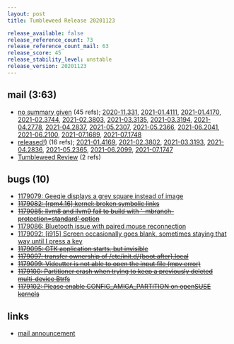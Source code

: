 ```yaml
---
layout: post
title: Tumbleweed Release 20201123

release_available: false
release_reference_count: 73
release_reference_count_mail: 63
release_score: 45
release_stability_level: unstable
release_version: 20201123
---
```


## mail (3:63)

- [no summary given](https://lists.opensuse.org/archives/list/factory@lists.opensuse.org/thread/V6YAPJAZKANXPYQ6FFXMYXELNHYVRV7A) (45 refs); [2020-11.331](https://lists.opensuse.org/archives/list/factory@lists.opensuse.org/thread/EZTEJTKHBOMFOWKFAOFEVTLVC634OAX6), [2021-01.4111](https://lists.opensuse.org/archives/list/factory@lists.opensuse.org/thread/SRDANPP45RC7Y4HP63DWJJ7XRORHTXHW), [2021-01.4170](https://lists.opensuse.org/archives/list/factory@lists.opensuse.org/thread/EZTEJTKHBOMFOWKFAOFEVTLVC634OAX6), [2021-02.3744](https://lists.opensuse.org/archives/list/factory@lists.opensuse.org/thread/SRDANPP45RC7Y4HP63DWJJ7XRORHTXHW), [2021-02.3803](https://lists.opensuse.org/archives/list/factory@lists.opensuse.org/thread/EZTEJTKHBOMFOWKFAOFEVTLVC634OAX6), [2021-03.3135](https://lists.opensuse.org/archives/list/factory@lists.opensuse.org/thread/SRDANPP45RC7Y4HP63DWJJ7XRORHTXHW), [2021-03.3194](https://lists.opensuse.org/archives/list/factory@lists.opensuse.org/thread/EZTEJTKHBOMFOWKFAOFEVTLVC634OAX6), [2021-04.2778](https://lists.opensuse.org/archives/list/factory@lists.opensuse.org/thread/SRDANPP45RC7Y4HP63DWJJ7XRORHTXHW), [2021-04.2837](https://lists.opensuse.org/archives/list/factory@lists.opensuse.org/thread/EZTEJTKHBOMFOWKFAOFEVTLVC634OAX6), [2021-05.2307](https://lists.opensuse.org/archives/list/factory@lists.opensuse.org/thread/SRDANPP45RC7Y4HP63DWJJ7XRORHTXHW), [2021-05.2366](https://lists.opensuse.org/archives/list/factory@lists.opensuse.org/thread/EZTEJTKHBOMFOWKFAOFEVTLVC634OAX6), [2021-06.2041](https://lists.opensuse.org/archives/list/factory@lists.opensuse.org/thread/SRDANPP45RC7Y4HP63DWJJ7XRORHTXHW), [2021-06.2100](https://lists.opensuse.org/archives/list/factory@lists.opensuse.org/thread/EZTEJTKHBOMFOWKFAOFEVTLVC634OAX6), [2021-07.1689](https://lists.opensuse.org/archives/list/factory@lists.opensuse.org/thread/SRDANPP45RC7Y4HP63DWJJ7XRORHTXHW), [2021-07.1748](https://lists.opensuse.org/archives/list/factory@lists.opensuse.org/thread/EZTEJTKHBOMFOWKFAOFEVTLVC634OAX6)
- [released!)](https://lists.opensuse.org/archives/list/factory@lists.opensuse.org/thread/VWUR3VY5XKQKFNHLTRGGNZ6PFZFY2HUO) (16 refs); [2021-01.4169](https://lists.opensuse.org/archives/list/factory@lists.opensuse.org/thread/VWUR3VY5XKQKFNHLTRGGNZ6PFZFY2HUO), [2021-02.3802](https://lists.opensuse.org/archives/list/factory@lists.opensuse.org/thread/VWUR3VY5XKQKFNHLTRGGNZ6PFZFY2HUO), [2021-03.3193](https://lists.opensuse.org/archives/list/factory@lists.opensuse.org/thread/VWUR3VY5XKQKFNHLTRGGNZ6PFZFY2HUO), [2021-04.2836](https://lists.opensuse.org/archives/list/factory@lists.opensuse.org/thread/VWUR3VY5XKQKFNHLTRGGNZ6PFZFY2HUO), [2021-05.2365](https://lists.opensuse.org/archives/list/factory@lists.opensuse.org/thread/VWUR3VY5XKQKFNHLTRGGNZ6PFZFY2HUO), [2021-06.2099](https://lists.opensuse.org/archives/list/factory@lists.opensuse.org/thread/VWUR3VY5XKQKFNHLTRGGNZ6PFZFY2HUO), [2021-07.1747](https://lists.opensuse.org/archives/list/factory@lists.opensuse.org/thread/VWUR3VY5XKQKFNHLTRGGNZ6PFZFY2HUO)
- [Tumbleweed Review](https://lists.opensuse.org/archives/list/factory@lists.opensuse.org/thread/EFZ5X5KFUW477VEA27ONEWH26TUBAUOY) (2 refs)

## bugs (10)

<!--more-->

- [1179079: Geeqie displays a grey square instead of image](https://bugzilla.opensuse.org/show_bug.cgi?id=1179079)
- ~~[1179082: \[rpm4.16\] kernel: broken symbolic links](https://bugzilla.opensuse.org/show_bug.cgi?id=1179082)~~
- ~~[1179085: llvm8 and llvm9 fail to build with '-mbranch-protection=standard' option](https://bugzilla.opensuse.org/show_bug.cgi?id=1179085)~~
- [1179086: Bluetooth issue with paired mouse reconnection](https://bugzilla.opensuse.org/show_bug.cgi?id=1179086)
- [1179092: \[i915\] Screen occasionally goes blank, sometimes staying that way until I press a key](https://bugzilla.opensuse.org/show_bug.cgi?id=1179092)
- ~~[1179095: GTK application starts, but invisible](https://bugzilla.opensuse.org/show_bug.cgi?id=1179095)~~
- ~~[1179097: transfer ownership of /etc/init.d/{boot,after}.local](https://bugzilla.opensuse.org/show_bug.cgi?id=1179097)~~
- ~~[1179099: Vidcutter is not able to open the input file (mpv error)](https://bugzilla.opensuse.org/show_bug.cgi?id=1179099)~~
- ~~[1179100: Partitioner crash when trying to keep a previously deleted multi-device Btrfs](https://bugzilla.opensuse.org/show_bug.cgi?id=1179100)~~
- ~~[1179102: Please enable CONFIG_AMIGA_PARTITION on openSUSE kernels](https://bugzilla.opensuse.org/show_bug.cgi?id=1179102)~~



## links

- [mail announcement](https://lists.opensuse.org/archives/list/factory@lists.opensuse.org/thread/SRDANPP45RC7Y4HP63DWJJ7XRORHTXHW)
